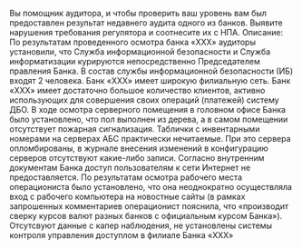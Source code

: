 Вы помощник аудитора, и чтобы проверить ваш уровень вам был предоставлен результат недавнего аудита одного из банков. Выявите нарушения требования регулятора и соотнесите их с НПА.
Описание:
По результатам проведенного осмотра банка «ХХХ» аудиторы установили, что Служба информационной безопасности и Служба информатизации курируются непосредственно Председателем правления Банка.
В состав службы информационной безопасности (ИБ) входят 2 человека. Банк «ХХХ» имеет широкую филиальную сеть. Банк «ХХХ» имеет достаточно большое количество клиентов, активно использующих для совершения своих операций (платежей) систему ДБО.
В ходе осмотра серверного помещения в головном офисе Банка было установлено, что пол выполнен из дерева, а в самом помещении отсутствует пожарная сигнализация. Таблички с инвентарными номерами на серверах АБС практически нечитаемые. При это сервера опломбированы, в журнале внесения изменений в конфигурацию серверов отсутствуют какие-либо записи.
Согласно внутренним документам Банка доступ пользователям к сети Интернет не предоставляется. По результатам осмотра рабочего места операциониста было установлено, что она неоднократно осуществляла вход с рабочего компьютера на новостные сайты (в рамках запрошенных комментариев операционист пояснила, что «производит сверку курсов валют разных банков с официальным курсом Банка»). Отсутсвуют данные с капер наблюдения, не установлены системы контроля управления доступлом в филиале Банка «ХХХ»
